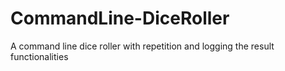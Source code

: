 # CommandLine-DiceRoller
A command line dice roller with repetition and logging the result functionalities

